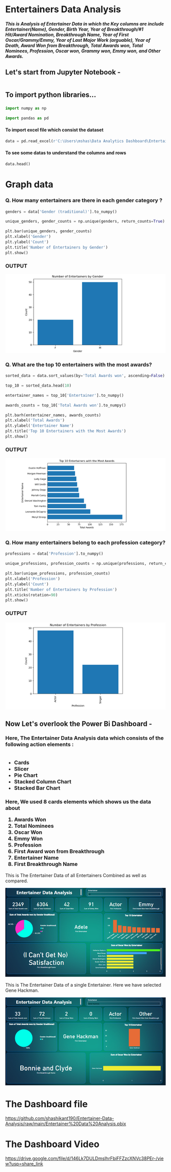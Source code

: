 # Entertainers Data Analysis

<h5>
 This is Analysis of Entertainer Data in which the Key columns are include Entertainer(Name), Gender, Birth Year, Year of Breakthrough/#1 Hit/Award Nomination, Breakthrough Name, Year of First Oscar/Grammy/Emmy, Year of Last Major Work (arguable), Year of Death, Award Won from Breakthrough, Total Awards won, Total Nominees, Profession, Oscar won, Grammy won, Emmy won, and Other Awards.
 </h5>

<h2>
Let's start from Jupyter Notebook -
  <br>
  <br>
  <p>To import python libraries...</p> 
</h2>

```python
import numpy as np
```
```python
import pandas as pd
```
<h4>
To import excel file which consist the dataset
</h4>

```python
data = pd.read_excel(r'C:\Users\mshas\Data Analytics Dashboard\Entertainers Data Analysis\Entertainer - Final.xlsx')
```
<h4>
To see some datas to understand the columns and rows
</h4>

```python
data.head()
```

# Graph data


<h3>
Q. How many entertainers are there in each gender category ?
</h3>

```python
genders = data['Gender (traditional)'].to_numpy()
```
```python
unique_genders, gender_counts = np.unique(genders, return_counts=True)
```
```python
plt.bar(unique_genders, gender_counts)
plt.xlabel('Gender')
plt.ylabel('Count')
plt.title('Number of Entertainers by Gender')
plt.show()
```
<h3>
OUTPUT 
</h3>

![image](https://github.com/shashikant190/Entertainer-Data-Analysis/blob/main/assets/Graph11.png?raw=true)

<h3>
Q. What are the top 10 entertainers with the most awards?
</h3>

```python
sorted_data = data.sort_values(by='Total Awards won', ascending=False)
```
```python
top_10 = sorted_data.head(10)
```
```python
entertainer_names = top_10['Entertainer'].to_numpy()
```
```python
awards_counts = top_10['Total Awards won'].to_numpy()
```
```python
plt.barh(entertainer_names, awards_counts)
plt.xlabel('Total Awards')
plt.ylabel('Entertainer Name')
plt.title('Top 10 Entertainers with the Most Awards')
plt.show()
```
<h3>
OUTPUT 
</h3>

![image](https://github.com/shashikant190/Entertainer-Data-Analysis/blob/main/assets/Graph12.png?raw=true)

<h3>
Q. How many entertainers belong to each profession category?
</h3>

```python
professions = data['Profession'].to_numpy()
```
```python
unique_professions, profession_counts = np.unique(professions, return_counts=True)
```
```python
plt.bar(unique_professions, profession_counts)
plt.xlabel('Profession')
plt.ylabel('Count')
plt.title('Number of Entertainers by Profession')
plt.xticks(rotation=90)
plt.show()
```

<h3>
OUTPUT 
</h3>

![image](https://github.com/shashikant190/Entertainer-Data-Analysis/blob/main/assets/Graph13.png?raw=true)

<h2>
Now Let's overlook the Power Bi Dashboard -
</h2>

<h3>
Here, The Entertainer Data Analysis data which consists of the following action elements :
<br>
<br>
<ul>
<li>Cards</li>
<li>Slicer</li>
<li>Pie Chart</li>
<li>Stacked Column Chart</li>
<li>Stacked Bar Chart</li>
</ul>

</h3>
<h3>
    Here, We used 8 cards elements which shows us the data about 
    <ol>
    <li>Awards Won</li>
    <li>Total Nominees</li>
    <li>Oscar Won</li>
    <li>Emmy Won</li>
    <li>Profession</li>
    <li>First Award won from Breakthrough</li>
    <li>Entertainer Name</li>
    <li>First Breakthrough Name</li>
    </ol>
</h3>

<p>This is The Entertainer Data of all Entertainers Combined as well as compared.</p>

![image](https://github.com/shashikant190/Entertainer-Data-Analysis/blob/main/assets/FullDashboard.png?raw=true)


<p>This is The Entertainer Data of a single Entertainer. Here we have selected Gene Hackman.</p>

![image](https://github.com/shashikant190/Entertainer-Data-Analysis/blob/main/assets/SigleEntertainerDashboard.png?raw=true)

# The Dashboard file

https://github.com/shashikant190/Entertainer-Data-Analysis/raw/main/Entertainer%20Data%20Analysis.pbix


# The Dashboard Video

https://drive.google.com/file/d/146Lk7DULDmsIhrFbiFFZzcXNVc38PEr-/view?usp=share_link


